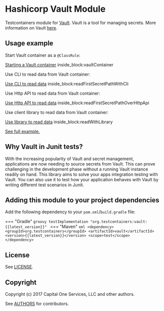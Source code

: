 # Hashicorp Vault Module

Testcontainers module for [Vault](https://github.com/hashicorp/vault). Vault is a tool for managing secrets. More information on Vault [here](https://www.vaultproject.io/).

## Usage example

Start Vault container as a `@ClassRule`:

<!--codeinclude-->
[Starting a Vault container](../../modules/vault/src/test/java/org/testcontainers/vault/VaultContainerTest.java) inside_block:vaultContainer
<!--/codeinclude-->

Use CLI to read data from Vault container:

<!--codeinclude-->
[Use CLI to read data](../../modules/vault/src/test/java/org/testcontainers/vault/VaultContainerTest.java) inside_block:readFirstSecretPathWithCli
<!--/codeinclude-->

Use Http API to read data from Vault container:

<!--codeinclude-->
[Use Http API to read data](../../modules/vault/src/test/java/org/testcontainers/vault/VaultContainerTest.java) inside_block:readFirstSecretPathOverHttpApi
<!--/codeinclude-->

Use client library to read data from Vault container:

<!--codeinclude-->
[Use library to read data](../../modules/vault/src/test/java/org/testcontainers/vault/VaultContainerTest.java) inside_block:readWithLibrary
<!--/codeinclude-->

[See full example.](https://github.com/testcontainers/testcontainers-java/blob/master/modules/vault/src/test/java/org/testcontainers/vault/VaultContainerTest.java)

## Why Vault in Junit tests?

With the increasing popularity of Vault and secret management, applications are now needing to source secrets from Vault.
This can prove challenging in the development phase without a running Vault instance readily on hand. This library 
aims to solve your apps integration testing with Vault. You can also use it to
test how your application behaves with Vault by writing different test scenarios in Junit.

## Adding this module to your project dependencies

Add the following dependency to your `pom.xml`/`build.gradle` file:

=== "Gradle"
    ```groovy
    testImplementation "org.testcontainers:vault:{{latest_version}}"
    ```
=== "Maven"
    ```xml
    <dependency>
        <groupId>org.testcontainers</groupId>
        <artifactId>vault</artifactId>
        <version>{{latest_version}}</version>
        <scope>test</scope>
    </dependency>
    ```

## License

See [LICENSE](https://raw.githubusercontent.com/testcontainers/testcontainers-java/main/modules/vault/LICENSE).

## Copyright

Copyright (c) 2017 Capital One Services, LLC and other authors.

See [AUTHORS](https://raw.githubusercontent.com/testcontainers/testcontainers-java/main/modules/vault/AUTHORS) for contributors.

